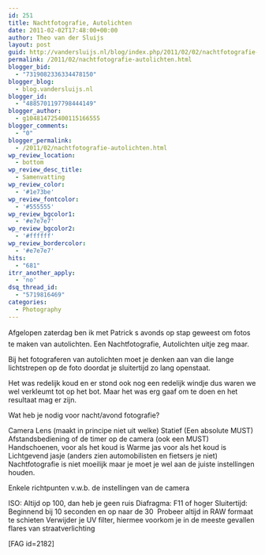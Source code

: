 ```yaml
---
id: 251
title: Nachtfotografie, Autolichten
date: 2011-02-02T17:48:00+00:00
author: Theo van der Sluijs
layout: post
guid: http://vandersluijs.nl/blog/index.php/2011/02/02/nachtfotografie-autolichten/
permalink: /2011/02/nachtfotografie-autolichten.html
blogger_bid:
  - "7319082336334478150"
blogger_blog:
  - blog.vandersluijs.nl
blogger_id:
  - "4885701197798444149"
blogger_author:
  - g104814725400115166555
blogger_comments:
  - "0"
blogger_permalink:
  - /2011/02/nachtfotografie-autolichten.html
wp_review_location:
  - bottom
wp_review_desc_title:
  - Samenvatting
wp_review_color:
  - '#1e73be'
wp_review_fontcolor:
  - '#555555'
wp_review_bgcolor1:
  - '#e7e7e7'
wp_review_bgcolor2:
  - '#ffffff'
wp_review_bordercolor:
  - '#e7e7e7'
hits:
  - "681"
itrr_another_apply:
  - 'no'
dsq_thread_id:
  - "5719816469"
categories:
  - Photography
---
```

Afgelopen zaterdag ben ik met Patrick s avonds op stap geweest om fotos te maken van autolichten. Een Nachtfotografie, Autolichten uitje zeg maar.

Bij het fotograferen van autolichten moet je denken aan van die lange lichtstrepen op de foto doordat je sluitertijd zo lang openstaat.

Het was redelijk koud en er stond ook nog een redelijk windje dus waren we wel verkleumt tot op het bot. Maar het was erg gaaf om te doen en het resultaat mag er zijn.<!--more-->


  
Wat heb je nodig voor nacht/avond fotografie?

Camera Lens (maakt in principe niet uit welke) Statief (Een absolute MUST) Afstandsbediening of de timer op de camera (ook een MUST) Handschoenen, voor als het koud is Warme jas voor als het koud is Lichtgevend jasje (anders zien automobilisten en fietsers je niet) Nachtfotografie is niet moeilijk maar je moet je wel aan de juiste instellingen houden.

Enkele richtpunten v.w.b. de instellingen van de camera

ISO: Altijd op 100, dan heb je geen ruis Diafragma: F11 of hoger Sluitertijd: Beginnend bij 10 seconden en op naar de 30  Probeer altijd in RAW formaat te schieten Verwijder je UV filter, hiermee voorkom je in de meeste gevallen flares van straatverlichting

[FAG id=2182]